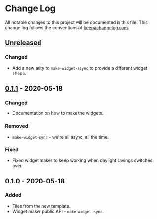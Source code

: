 # Change Log
All notable changes to this project will be documented in this file. This change log follows the conventions of [keepachangelog.com](http://keepachangelog.com/).

## [Unreleased]
### Changed
- Add a new arity to `make-widget-async` to provide a different widget shape.

## [0.1.1] - 2020-05-18
### Changed
- Documentation on how to make the widgets.

### Removed
- `make-widget-sync` - we're all async, all the time.

### Fixed
- Fixed widget maker to keep working when daylight savings switches over.

## 0.1.0 - 2020-05-18
### Added
- Files from the new template.
- Widget maker public API - `make-widget-sync`.

[Unreleased]: https://github.com/your-name/clomacs-demo/compare/0.1.1...HEAD
[0.1.1]: https://github.com/your-name/clomacs-demo/compare/0.1.0...0.1.1
